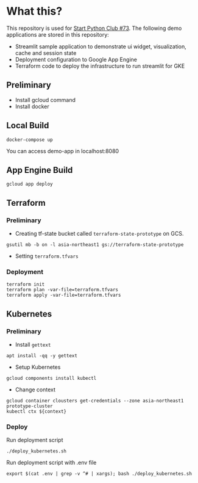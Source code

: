 # What this?
This repository is used for [Start Python Club #73](https://startpython.connpass.com/event/222478/).
The following demo applications are stored in this repository:
- Streamlit sample application to demonstrate ui widget, visualization, cache and session state
- Deployment configuration to Google App Engine
- Terraform code to deploy the infrastructure to run streamlit for GKE

## Preliminary
- Install gcloud command
- Install docker

## Local Build
```
docker-compose up
```

You can access demo-app in localhost:8080

## App Engine Build

```
gcloud app deploy
```

## Terraform
### Preliminary
- Creating tf-state bucket called `terraform-state-prototype` on GCS.

```
gsutil mb -b on -l asia-northeast1 gs://terraform-state-prototype
```

- Setting `terraform.tfvars`

### Deployment

```
terraform init
terraform plan -var-file=terraform.tfvars
terraform apply -var-file=terraform.tfvars
```

## Kubernetes
### Preliminary
- Install `gettext`

```
apt install -qq -y gettext
```

- Setup Kubernetes

```
gcloud components install kubectl
```

- Change context

```
gcloud container clousters get-credentials --zone asia-northeast1 prototype-cluster
kubectl ctx ${context}
```

### Deploy

Run deployment script

```
./deploy_kubernetes.sh 
```

Run deployment script with .env file

```
export $(cat .env | grep -v ^# | xargs); bash ./deploy_kubernetes.sh
```
